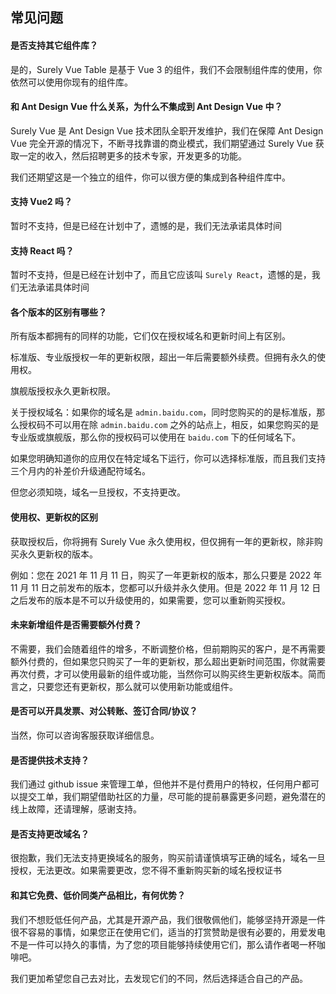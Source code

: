 ## 常见问题

#### 是否支持其它组件库？

是的，Surely Vue Table 是基于 Vue 3 的组件，我们不会限制组件库的使用，你依然可以使用你现有的组件库。

#### 和 Ant Design Vue 什么关系，为什么不集成到 Ant Design Vue 中？

Surely Vue 是 Ant Design Vue 技术团队全职开发维护，我们在保障 Ant Design Vue 完全开源的情况下，不断寻找靠谱的商业模式，我们期望通过 Surely Vue 获取一定的收入，然后招聘更多的技术专家，开发更多的功能。

我们还期望这是一个独立的组件，你可以很方便的集成到各种组件库中。

#### 支持 Vue2 吗？

暂时不支持，但是已经在计划中了，遗憾的是，我们无法承诺具体时间

#### 支持 React 吗？

暂时不支持，但是已经在计划中了，而且它应该叫 `Surely React`，遗憾的是，我们无法承诺具体时间

#### 各个版本的区别有哪些？

所有版本都拥有的同样的功能，它们仅在授权域名和更新时间上有区别。

标准版、专业版授权一年的更新权限，超出一年后需要额外续费。但拥有永久的使用权。

旗舰版授权永久更新权限。

关于授权域名：如果你的域名是 `admin.baidu.com`，同时您购买的的是标准版，那么授权码不可以用在除 `admin.baidu.com` 之外的站点上，相反，如果您购买的是专业版或旗舰版，那么你的授权码可以使用在 `baidu.com` 下的任何域名下。

如果您明确知道你的应用仅在特定域名下运行，你可以选择标准版，而且我们支持三个月内的补差价升级通配符域名。

但您必须知晓，域名一旦授权，不支持更改。

#### 使用权、更新权的区别

获取授权后，你将拥有 Surely Vue 永久使用权，但仅拥有一年的更新权，除非购买永久更新权的版本。

例如：您在 2021 年 11 月 11 日，购买了一年更新权的版本，那么只要是 2022 年 11 月 11 日之前发布的版本，您都可以升级并永久使用。但是 2022 年 11 月 12 日之后发布的版本是不可以升级使用的，如果需要，您可以重新购买授权。

#### 未来新增组件是否需要额外付费？

不需要，我们会随着组件的增多，不断调整价格，但前期购买的客户，是不再需要额外付费的，但如果您只购买了一年的更新权，那么超出更新时间范围，你就需要再次付费，才可以使用最新的组件或功能，当然你可以购买终生更新权版本。简而言之，只要您还有更新权，那么就可以使用新功能或组件。

#### 是否可以开具发票、对公转账、签订合同/协议？

当然，你可以咨询客服获取详细信息。

#### 是否提供技术支持？

我们通过 github issue 来管理工单，但他并不是付费用户的特权，任何用户都可以提交工单，我们期望借助社区的力量，尽可能的提前暴露更多问题，避免潜在的线上故障，还请理解，感谢支持。

#### 是否支持更改域名？

很抱歉，我们无法支持更换域名的服务，购买前请谨慎填写正确的域名，域名一旦授权，无法更改。如果需要更改，您不得不重新购买新的域名授权证书

#### 和其它免费、低价同类产品相比，有何优势？

我们不想贬低任何产品，尤其是开源产品，我们很敬佩他们，能够坚持开源是一件很不容易的事情，如果您正在使用它们，适当的打赏赞助是很有必要的，用爱发电不是一件可以持久的事情，为了您的项目能够持续使用它们，那么请作者喝一杯咖啡吧。

我们更加希望您自己去对比，去发现它们的不同，然后选择适合自己的产品。
